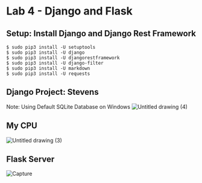 # Lab 4 - Django and Flask
## Setup: Install Django and Django Rest Framework
```
$ sudo pip3 install -U setuptools
$ sudo pip3 install -U django
$ sudo pip3 install -U djangorestframework
$ sudo pip3 install -U django-filter
$ sudo pip3 install -U markdown
$ sudo pip3 install -U requests
```
## Django Project: Stevens
Note: Using Default SQLite Database on Windows
![Untitled drawing (4)](https://user-images.githubusercontent.com/98130028/236373645-aa195cf7-8805-43b6-9a04-2aba64377510.jpg)
## My CPU 
![Untitled drawing (3)](https://user-images.githubusercontent.com/98130028/236373040-c94c019d-cdfe-48e9-a4ba-61eb155d0107.jpg)

## Flask Server
![Capture](https://user-images.githubusercontent.com/98130028/236370299-60b919c7-4fbd-4dc7-be98-2cafe9f003aa.PNG)
